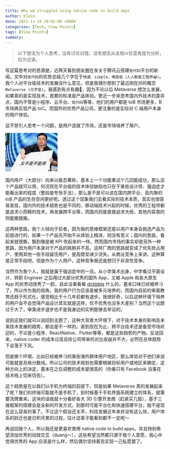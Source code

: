 ```yaml
---
title: Why we struggled using native code to build apps
author: Klein
date: 2021-11-19 20:02:00 +0800
categories: [Tech, View Points]
tags: [View Points]
summary: 
---
```


> 以下想法为个人思考，没有讨论对错，没有想去从全局or任意角度为分析，仅为记录。

写这篇思考对的思源是，近两天看到朋友圈在发关于腾讯云搭建`低代码`平台的新闻。文中对`低代码`的优势总结几个字在于`快速、simple、难度低（人人都是工程师😂）`。我个人对平台级技术的发展没什么意见，但是我偶尔想到了最近刚在炒的概念 `Metaverse (元宇宙)`。我感到有点有趣🤔，因为不论以后 Metaverse 想怎么发展，如果真的是实现技术，首要的标准是产品体验。更近一步来思考国内外技术的差异点，国内不管是小程序、云平台、`低代码`等等，他们的用户都是 toB 市场更多，B 市场再实现产品 toC。而国外的优秀产品公司，更注重的是实际对 C 端用户本身的用户体验。

这不禁引人思考一个问题，是用户造就了市场，还是市场培养了用户。

![又不是不能用](https://github.com/Mioke/resources/raw/master/PostsResources/why_struggled_native/3a17eb8c5fbcdda0579c6bac1f51fd140b0702000000d23600000000020200be_600.png)

国内用户（大部分）向来以能忍著称，基本上一个功能重试个几回能成功，那么这个产品就可以用，何况现在平台级的技术体验缺陷也只在于某些设计师、强迫症才能看出来的程度（整段是夸张手法），那么是不是可以说在国内跨平台、高内聚的 toB 产品的生存空间更好呢。透过这个现象我们去看实际的技术本质，其实也很容易发现，国内外的技术趋势也是不同的，移动端技术兴起的时候，优秀的工程师都是追求小而精的技术，再发展跨平台等，而国内则是直接追求大统，其他内容类的则能搬就搬。

这两种思路，我个人倾向于前者，因为我的思维框架还是以用户本身会挑选产品为前提进行的，如果一个产品先开始不从体验上精进，则没有意义；国内的思路，看起来就很飘，飘到像是被 KPI 吹起来的一样。然而国内市场的事实却是另外一种思路，因为用户本身对于产品的挑剔并不高，这样厂商的思路就变成了优先抢占用户，使用其他一些手段留住用户，提高壁垒减少流失。从商业竞争上来讲，这种算是正常手段吧，但是作为个人用户，这种竞争我还是想归于非良性竞争。

当然作为我个人，我就是属于强迫症中的一员。从小学美术出身，中学看过平面设计，转职 Engineer 之后用过大部分优秀的国外 App，又被 Apple 和各大原生 App 的优秀动效秀了一脸，自此没事看看 [dirbbble](https://dribbble.com/) 什么的，基本口味已经被养刁了。所以作为我的视角，我的用户行为应该是被多元培养的，而国内目前的审美教育还趋于形式化，感觉相比于十几年前都有退步。我很好奇，以后这种环境下培养的用户会不会觉得产品设计其实就是这样，优不优秀也没多大差别？当然这个议题过于大了，审美进步退步也不是我身边的实例能够去举证的。

说到这我们就可以说回到主题了，这种大背景大环境下，对于技术本身的影响及未来技术发展的趋势，都会是不一样的。直到现在为止，跨平台技术还是备受市场欢迎的，不论是小程序、ReactNative、Flutter等等，都是这些趋势的产物。反说回来，native coder 的成本过高且给公司带来的对比收益并不大，必然在总体趋势下会落于下风。

但是换个环境，比如已经被养刁的某些海外群体用户地区，那么体验对于他们来说可能就是及格分数线。所以公司的技术规划也需要根据目标用户或地区来确定，这种方向上的决定，基本在之后调整的成本是很高的（你看只有 Facebook 没事在技术栈上切来切去）。

这个趋势是在以我们以手机为终端的前提下，但是如果 Metaverse 真的发展起来了呢？我们的终端可能就不是手机了，到时候基于手机界面系统建立的体系，就需要洗牌重来。这块的话我就十分看好各大 3D 引擎开发商（赶紧买几股），基于三维框架的搭建会是全新的开发方式，到那时可能平台化和快速搭建平台，就不是现在这么容易的事了。不过这个假设还太早，科技发展近年来并没有这么快，用户体系的跃迁也是日积月累的过程，估计这辈子能看到都不一定呢～

再说回我个人，所以我还是更喜欢使用 native code to build apps，并且特别希望添加优秀的动效交互（duang～），这些希望当然都只源于我个人意愿，我心中觉得优秀的 App 应该是什么样，然后偶尔坚持着去实现一己私愿罢了。
